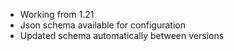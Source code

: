 - Working from 1.21
- Json schema available for configuration
- Updated schema automatically between versions